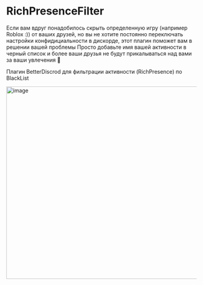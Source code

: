 # RichPresenceFilter
Если вам вдруг понадобилось скрыть определенную игру (например Roblox :)) от ваших друзей, но вы не хотите постоянно переключать настройки конфидициальности в дискорде, этот плагин поможет вам в решении вашей проблемы
Просто добавьте имя вашей активности в черный список и более ваши друзья не будут прикалываться над вами за ваши увлечения 🩷

Плагин BetterDiscrod для фильтрации активности (RichPresence) по BlackList

<img width="583" height="510" alt="image" src="https://github.com/user-attachments/assets/dd65c67d-99e2-4986-b70b-b543b78f1531" />
